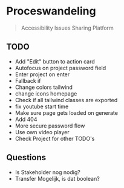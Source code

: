# Proceswandeling

> Accessibility Issues Sharing Platform

## TODO
- Add "Edit" button to action card
- Autofocus on project password field
- Enter project on enter
- Fallback if 
- Change colors tailwind
- change icons homepage
- Check if all tailwind classes are exported
- fix youtube start time
- Make sure page gets loaded on generate
- Add 404
- More secure password flow
- Use own video player
- Check Project for other TODO's

## Questions
- Is Stakeholder nog nodig?
- Transfer Mogelijk, is dat boolean?


